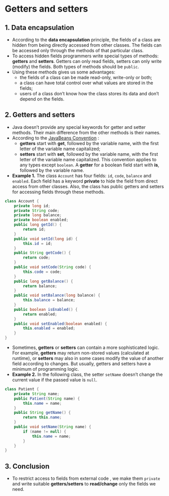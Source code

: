 # Getters and setters
## 1. Data encapsulation
* According to the **data encapsulation** principle, the fields of a class are hidden from being directly accessed from other classes. The fields can be accessed only through the methods of that particular class.
* To access hidden fields programmers write special types of methods: **getters** and **setters**. Getters can only read fields, setters can only write (modify) the fields. Both types of methods should be `public`.
* Using these methods gives us some advantages:
	* the fields of a class can be made read-only, write-only or both;
	* a class can have total control over what values are stored in the fields;
	* users of a class don’t know how the class stores its data and don’t depend on the fields.

## 2. Getters and setters
* Java doesn’t provide any special keywords for getter and setter methods. Their main difference from the other methods is their names.
* According to the  [JavaBeans Convention](https://docstore.mik.ua/orelly/java-ent/jnut/ch06_02.htm) :
	* **getters** start with **get**, followed by the variable name, with the first letter of the variable name capitalized;
	* **setters** start with **set**, followed by the variable name, with the first letter of the variable name capitalized.
This convention applies to any types except `boolean`. A **getter** for a boolean field start with **is**, followed by the variable name.
* **Example 1.** The class `Account` has four fields: `id`, `code`, `balance` and `enabled`. Each field has a keyword **private** to hide the field from direct access from other classes. Also, the class has public getters and setters for accessing fields through these methods.
```java
class Account {
    private long id;
    private String code;
    private long balance;
    private boolean enabled;
    public long getId() {
        return id;
    }
    public void setId(long id) {
        this.id = id;
    }
    public String getCode() {
        return code;
    }
    public void setCode(String code) {
        this.code = code;
    }
    public long getBalance() {
        return balance;
    }
    public void setBalance(long balance) {
        this.balance = balance;
    }
    public boolean isEnabled() {
        return enabled;
    }
    public void setEnabled(boolean enabled) {
        this.enabled = enabled;
    }
}
```

* Sometimes, **getters** or **setters** can contain a more sophisticated logic. For example, **getters** may return non-stored values (calculated at runtime), or **setters** may also in some cases modify the value of another field according to changes. But usually, getters and setters have a minimum of programming logic.
* **Example 2.** In the following class, the setter `setName` doesn’t change the current value if the passed value is `null`.
```java
class Patient {
    private String name;
    public Patient(String name) {
        this.name = name;
    }
    public String getName() {
        return this.name;
    }   
    public void setName(String name) {
        if (name != null) {
            this.name = name;
        }
    }
}
```

## 3. Conclusion
* To restrict access to fields from external code , we make them `private` and write suitable **getters/setters** to **read/change** only the fields we need.